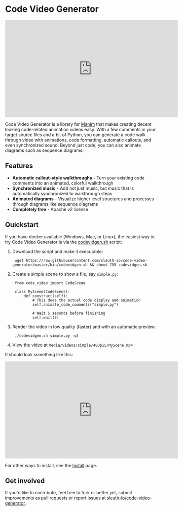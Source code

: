 # Code Video Generator

<iframe width="560" height="315" src="https://www.youtube.com/embed/Jn7ZJ-OAM1g" frameborder="0" allow="accelerometer; autoplay; clipboard-write; encrypted-media; gyroscope; picture-in-picture" allowfullscreen></iframe>

Code Video Generator is a library for [Manim](https://github.com/manimcommunity/manim) that makes creating decent
 looking code-related animation videos easy.  With a few comments in your target source files and a bit of Python, you
  can
  generate a code walk through video with animations, code formatting, automatic callouts, and even synchronized
   sound. Beyond just code, you can also animate diagrams such as sequence diagrams.

## Features

* **Automatic callout-style walkthroughs** - Turn your existing code comments into an animated, colorful walkthrough
* **Synchronized music** - Add not just music, but music that is automatically synchronized to walkthrough steps
* **Animated diagrams** - Visualize higher level structures and processes through diagrams like sequence diagrams
* **Completely free** - Apache v2 license

## Quickstart

If you have docker available (Windows, Mac, or Linux), the easiest way to try
Code Video Generator is via the [codevidgen.sh](https://raw.githubusercontent.com/sleuth-io/code-video-generator/master/bin/codevidgen.sh) script:

1. Download the script and make it executable:
    
        wget https://raw.githubusercontent.com/sleuth-io/code-video-generator/master/bin/codevidgen.sh && chmod 755 codevidgen.sh
   
1. Create a simple scene to show a file, say `simple.py`:

        from code_video import CodeScene
        
        class MyScene(CodeScene):
            def construct(self):
                # This does the actual code display and animation
                self.animate_code_comments("simple.py")
            
                # Wait 5 seconds before finishing
                self.wait(5)

1. Render the video in low quality (faster) and with an automatic preview:

        ./codevidgen.sh simple.py -ql

1. View the video at `media/videos/simple/480p15/MyScene.mp4`

It should look something like this:

<iframe width="560" height="315" src="https://www.youtube.com/embed/I-Y__IJ_y90" frameborder="0" allow="accelerometer; autoplay; clipboard-write; encrypted-media; gyroscope; picture-in-picture" allowfullscreen></iframe>

For other ways to install, see the [Install](installation.html) page.

## Get involved

If you'd like to contribute, feel free to fork or better yet, submit improvements as pull requests or report issues
 at [sleuth-io/code-video-generator](https://github.com/sleuth-io/code-video-generator).

